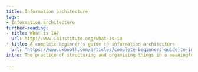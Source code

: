 ```yaml
---
title: Information architecture
tags:
- Information architecture
further-reading:
- title: What is IA?
  url: http://www.iainstitute.org/what-is-ia
- title: A complete beginner's guide to information architecture
  url: "https://www.uxbooth.com/articles/complete-beginners-guide-to-information-architecture/"
intro: The practice of structuring and organising things in a meaningful way.

---
```






